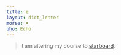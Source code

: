 ```yaml
---
title: e
layout: dict_letter
morse: •
pho: Echo
---
```

> I am altering my course to [starboard](/dict/s/starboard/).